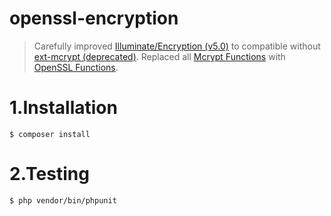 
# openssl-encryption
> Carefully improved [Illuminate/Encryption (v5.0)](https://github.com/illuminate/encryption/tree/5.0) to compatible without [ext-mcrypt (deprecated)](http://php.net/manual/en/book.mcrypt.php). Replaced all [Mcrypt Functions](http://php.net/manual/en/ref.mcrypt.php) with [OpenSSL Functions](http://php.net/manual/en/ref.openssl.php).

# 1.Installation
    $ composer install

# 2.Testing
    $ php vendor/bin/phpunit
